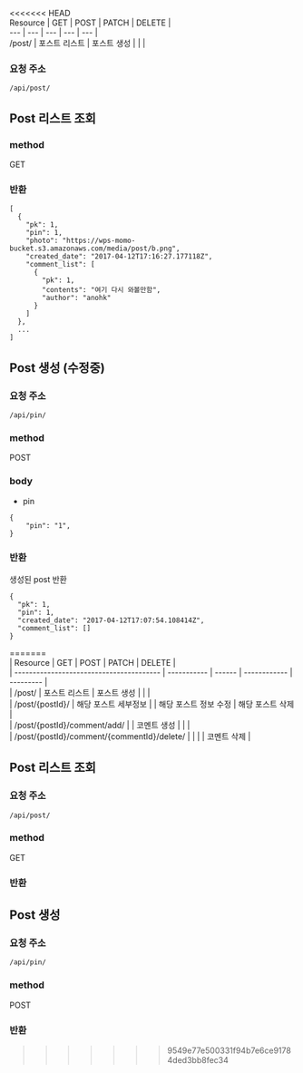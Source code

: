 &lt;&lt;&lt;&lt;&lt;&lt;&lt; HEAD  
Resource \| GET \| POST \| PATCH \| DELETE \|   
--- \| --- \| --- \| --- \| --- \|  
/post/ \| 포스트 리스트 \| 포스트 생성 \|  \|  \|

### 요청 주소

`/api/post/`

## Post 리스트 조회

### method

GET

### 반환

```
[
  {
    "pk": 1,
    "pin": 1,
    "photo": "https://wps-momo-bucket.s3.amazonaws.com/media/post/b.png",
    "created_date": "2017-04-12T17:16:27.177118Z",
    "comment_list": [
      {
        "pk": 1,
        "contents": "여기 다시 와볼만함",
        "author": "anohk"
      }
    ]
  },
  ...
]
```

## Post 생성 \(수정중\)

### 요청 주소

`/api/pin/`

### method

POST

### body

* pin

```
{
    "pin": "1",
}
```

### 반환

생성된 post 반환

```
{
  "pk": 1,
  "pin": 1,
  "created_date": "2017-04-12T17:07:54.108414Z",
  "comment_list": []
}
```

=======  
\| Resource                                 \| GET         \| POST   \| PATCH        \| DELETE    \|  
\| ---------------------------------------- \| ----------- \| ------ \| ------------ \| --------- \|  
\| /post/                                   \| 포스트 리스트     \| 포스트 생성 \|              \|           \|  
\| /post/{postId}/                          \| 해당 포스트 세부정보 \|        \| 해당 포스트 정보 수정 \| 해당 포스트 삭제 \|  
\| /post/{postId}/comment/add/              \|             \| 코멘트 생성 \|              \|           \|  
\| /post/{postId}/comment/{commentId}/delete/ \|             \|        \|              \| 코멘트 삭제    \|

## Post 리스트 조회

### 요청 주소

`/api/post/`

### method

GET

### 반환

## Post 생성

### 요청 주소

`/api/pin/`

### method

POST

### 반환

> > > > > > > 9549e77e500331f94b7e6ce91784ded3bb8fec34




